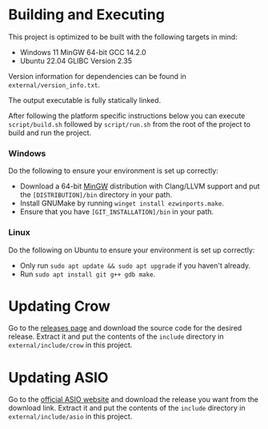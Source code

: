 # Building and Executing
This project is optimized to be built with the following targets in mind:
- Windows 11 MinGW 64-bit GCC 14.2.0
- Ubuntu 22.04 GLIBC Version 2.35

Version information for dependencies can be found in `external/version_info.txt`.

The output executable is fully statically linked.

After following the platform specific instructions below you can execute `script/build.sh` followed by `script/run.sh`
from the root of the project to build and run the project.

### Windows
Do the following to ensure your environment is set up correctly:
- Download a 64-bit [MinGW](https://winlibs.com/) distribution with Clang/LLVM support and put the `[DISTRIBUTION]/bin`
  directory in your path.
- Install GNUMake by running `winget install ezwinports.make`.
- Ensure that you have `[GIT_INSTALLATION]/bin` in your path.

### Linux
Do the following on Ubuntu to ensure your environment is set up correctly:
- Only run `sudo apt update && sudo apt upgrade` if you haven't already.
- Run `sudo apt install git g++ gdb make`.

# Updating Crow
Go to the [releases page](https://github.com/CrowCpp/Crow/releases) and download the source code for the desired
release. Extract it and put the contents of the `include` directory in `external/include/crow` in this project.

# Updating ASIO
Go to the [official ASIO website](https://think-async.com/Asio/) and download the release you want from the download
link. Extract it and put the contents of the `include` directory in `external/include/asio` in this project.
